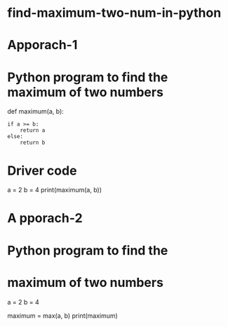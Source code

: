 # find-maximum-two-num-in-python

# Apporach-1
# Python program to find the maximum of two numbers
def maximum(a, b):
	
	if a >= b:
		return a
	else:
		return b
	
# Driver code
a = 2
b = 4
print(maximum(a, b))

# A pporach-2

# Python program to find the
# maximum of two numbers

a = 2
b = 4

maximum = max(a, b)
print(maximum)

